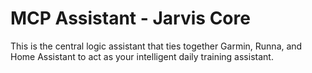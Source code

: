 # MCP Assistant - Jarvis Core

This is the central logic assistant that ties together Garmin, Runna, and Home Assistant to act as your intelligent daily training assistant.
